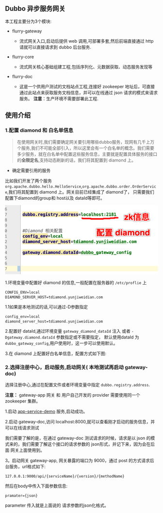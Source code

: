 ## Dubbo 异步服务网关

本工程主要分为3个模块:

- flurry-gateway 
    - 流式网关入口,启动后提供 web 调用,可部署多套,然后前端直接通过 http 请就可以直接请求到 dubbo 后台服务.

- flurry-core
   - 流式网关核心基础组建工程,包括序列化、元数据获取、动态服务发现等
  
- flurry-doc
    - 这是一个供用户测试的文档站点工程,连接好 zookeeper 地址后，可直接通过此站点来获取服务文档信息，并可以在线通过 json 请求的模式来请求服务。
    **注意**：生产环境不需要部署此工程.
    

## 使用介绍

### 1.配置 diamond 和 白名单信息
> 在使用网关时,我们需要确定网关要引用哪些dubbo服务，现网有几千上万个服务,我们不可能全部引入，所以这里会有一个白名单的概念。我们需要多少服务，就在白名单中配置这些服务信息，主要就是配置具体服务的接口
的**全限定名**,支持动态刷新的话，我们将其配置到 diamond 上。

- 确定需要引用的服务

比如我们开发了两个服务 `org.apache.dubbo.hello.HelloService`,`org.apache.dubbo.order.OrderService`,我们将其配置到 diamond 上。网关目前已经集成了 diamond了，
只需要我们配置下diamond的group和 host以及 dataId等即可。

![图片](benchmark/pic/doc_config_1.jpg)


1.环境变量中配置好 diamond 的信息,一般配置在服务器的 `/etc/proflie` 上
```properties
CONFIG_ENV=local
DIAMOND_SERVER_HOST=tdiamond.yunjiweidian.com
```
1.1如果是本地测试的话,可以通过-D参数指定
```properties
config_env=local
diamond_server_host=tdiamond.yunjiweidian.com
```

2.配置好 dataId,通过环境变量 `gateway_diamond_dataId` 注入 或者 `-Dgateway.diamond.dataId` 参数指定或不需要指定，
默认使用dataId 为  `dubbo_gateway_config`,用户使用时，这一步可以使用默认。

3.在 diamond 上配置好白名单信息，配置方式如下图:


### 2.选择注册中心，启动服务,启动网关( 本地测试再启动 gateway-doc)

选择注册中心,通过在配置文件或者环境变量中指定 `dubbo.registry.address`.

**注意：** gateway-app 网关 和 用户自己开发的 provider 需要使用同一个 
zookeeper 集群。


1.启动 [app-service-demo](https://gitlab.yunjiglobal.com/leihz/app-service-demo) 服务,启动成功。


2.启动 gateway-doc,访问 localhost:8000,就可以查看刚才启动的服务信息，并可以在线请求测试

我们需要了解的是，在通过 gateway-doc 测试请求的时候，请求是以 json 的模式来的，我们需要了解这个接口的请求参数的 json形式，并记下来，因为会在后面
网关上面使用到。

3。启动网关 gateway-app, 网关暴露的端口为 9000，通过 post 的方式请求后台服务，url格式如下:

```properties
127.0.0.1:9000/api/{serviceName}/{version}/{methodName}
```
然后在body中传入下面参数信息:
```properties
pramater={json}
```
parameter 传入就是上面说的 请求参数的json化格式。